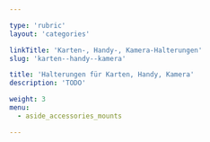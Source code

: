```yaml
---

type: 'rubric'
layout: 'categories'

linkTitle: 'Karten-, Handy-, Kamera-Halterungen'
slug: 'karten--handy--kamera'

title: 'Halterungen für Karten, Handy, Kamera'
description: 'TODO'

weight: 3
menu:
  - aside_accessories_mounts 

---
```

